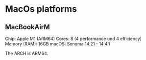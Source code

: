 # MacOs platforms

## MacBookAirM

Chip: Apple M1 (ARM64)
Cores: 8 (4 performance und 4 efficiency)
Memory (RAM): 16GB
macOS: Sonoma 14.21 - 14.4.1

The ARCH is ARM64.
